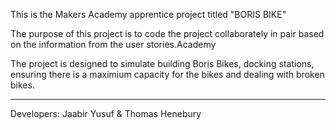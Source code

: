 This is the Makers Academy apprentice project titled "BORIS BIKE"

The purpose of this project is to code the project collaborately in pair
based on the information from the user stories.Academy

The project is designed to simulate building Boris Bikes, docking stations, ensuring there is a maximium capacity for the bikes and dealing with broken bikes.

***

Developers: Jaabir Yusuf & Thomas Henebury